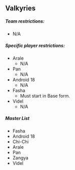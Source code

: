 
## Valkyries
##### Team restrictions:
  - N/A

##### Specific player restrictions:

- Arale
  - N/A
- Pan
  - N/A 
- Android 18
  - N/A 
- Fasha
  - Must start in Base form.
- Videl
  - N/A
  
##### Master List
- Fasha
- Android 18
- Chi-Chi
- Arale
- Pan
- Zangya
- Videl
